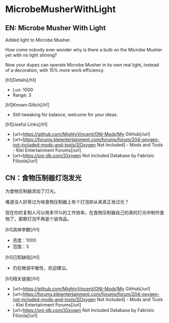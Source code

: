 # MicrobeMusherWithLight

## EN: Microbe Musher With Light

Added light to Microbe Musher. 

How come nobody ever wonder why is there a bulb on the Microbe Musher yet with no light shining?

Now your dupes can operate Microbe Musher in its own real light, instead of a decoration, with 15% more work efficiency.

[h1]Details[/h1]

- Lux: 1000
- Range: 3

[h1]Known Glitch[/h1]

- Still tweaking for balance, welcome for your ideas.

[h1]Useful Links[/h1]

- [url=https://github.com/MightyVincent/ONI-Mods]My GitHub[/url]
- [url=https://forums.kleientertainment.com/forums/forum/204-oxygen-not-included-mods-and-tools/][Oxygen Not Included] - Mods and Tools - Klei Entertainment Forums[/url]
- [url=https://oni-db.com/]Oxygen Not Included Database by Fabrizio Filizola[/url]

## CN：食物压制器灯泡发光

为食物压制器添加了灯光。

难道没人好奇过为啥食物压制器上有个灯泡却从来真正发过光？

现在你的复制人可以用多15%的工作效率，在食物压制器自己的真的灯光中制作食物了，那颗灯泡不再是个装饰品。

[h1]具体参数[/h1]

- 亮度：1000
- 范围：3

[h1]已知缺陷[/h1]

- 仍在微调平衡性，欢迎建议。

[h1]相关链接[/h1]

- [url=https://github.com/MightyVincent/ONI-Mods]My GitHub[/url]
- [url=https://forums.kleientertainment.com/forums/forum/204-oxygen-not-included-mods-and-tools/][Oxygen Not Included] - Mods and Tools - Klei Entertainment Forums[/url]
- [url=https://oni-db.com/]Oxygen Not Included Database by Fabrizio Filizola[/url]
